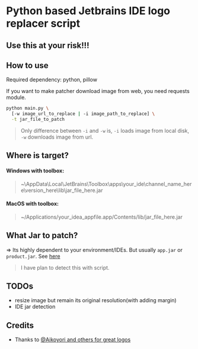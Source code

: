 # Python based Jetbrains IDE logo replacer script

## Use this at your risk!!!

## How to use
Required dependency: python, pillow

If you want to make patcher download image from web, you need requests module.
```sh
python main.py \
  [-w image_url_to_replace | -i image_path_to_replace] \
  -t jar_file_to_patch
```
> Only difference between `-i` and `-w` is, `-i` loads image from local disk, `-w` downloads image from url.

## Where is target?
#### Windows with toolbox: 
> ~\\AppData\\Local\\JetBrains\\Toolbox\\apps\\your_ide\\channel_name_here\\version_here\\lib\\jar_file_here.jar

#### MacOS with toolbox:
> ~/Applications/your_idea_appfile.app/Contents/lib/jar_file_here.jar
 
## What Jar to patch?
=> Its highly dependent to your environment/IDEs. But usually `app.jar` or `product.jar`. See [here](https://github.com/dayo05/jetbrains_logo_patcher/blob/37224b43931bf2a0e17b23c75664c40e196ff742/main.py#L24)
> I have plan to detect this with script.

## TODOs
 - resize image but remain its original resolution(with adding margin)
 - IDE jar detection

## Credits
- Thanks to [@Aikoyori and others for great logos](https://github.com/Aikoyori/ProgrammingVTuberLogos)
